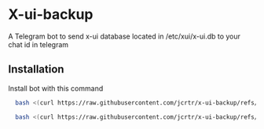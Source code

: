 # X-ui-backup

A Telegram bot to send x-ui database located in /etc/xui/x-ui.db to your chat id in telegram

## Installation

Install bot with this command

```bash
  bash <(curl https://raw.githubusercontent.com/jcrtr/x-ui-backup/refs/heads/main/install.sh)
```
    
```bash
  bash <(curl https://raw.githubusercontent.com/jcrtr/x-ui-backup/refs/heads/main/ipban.sh)
```